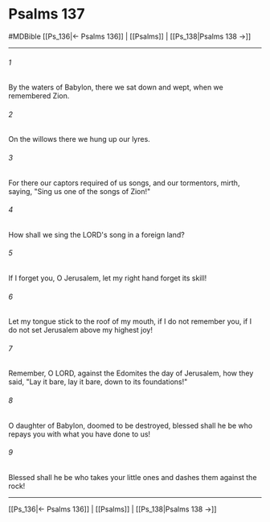 # Psalms 137
#MDBible
[[Ps_136|← Psalms 136]] | [[Psalms]] | [[Ps_138|Psalms 138 →]]

***

###### 1 
By the waters of Babylon, there we sat down and wept, when we remembered Zion. 

###### 2 
On the willows there we hung up our lyres. 

###### 3 
For there our captors required of us songs, and our tormentors, mirth, saying, "Sing us one of the songs of Zion!" 

###### 4 
How shall we sing the LORD's song in a foreign land? 

###### 5 
If I forget you, O Jerusalem, let my right hand forget its skill! 

###### 6 
Let my tongue stick to the roof of my mouth, if I do not remember you, if I do not set Jerusalem above my highest joy! 

###### 7 
Remember, O LORD, against the Edomites the day of Jerusalem, how they said, "Lay it bare, lay it bare, down to its foundations!" 

###### 8 
O daughter of Babylon, doomed to be destroyed, blessed shall he be who repays you with what you have done to us! 

###### 9 
Blessed shall he be who takes your little ones and dashes them against the rock! 

***

[[Ps_136|← Psalms 136]] | [[Psalms]] | [[Ps_138|Psalms 138 →]]
